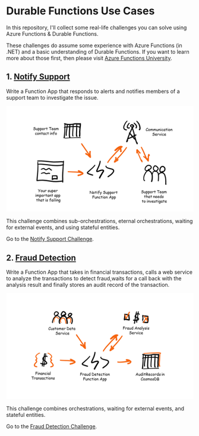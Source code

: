 # Durable Functions Use Cases

In this repository, I'll collect some real-life challenges you can solve using Azure Functions & Durable Functions.

These challenges do assume some experience with Azure Functions (in .NET) and a basic understanding of Durable Functions. If you want to learn more about those first, then please visit [Azure Functions University](https://github.com/marcduiker/azure-functions-university).

## 1. [Notify Support](NotifySupport/challenge/notifysupport.md)

Write a Function App that responds to alerts and notifies members of a support team to investigate the issue.

![Notify Support overview diagram](/NotifySupport/challenge/notifysupport_overview.png)

This challenge combines sub-orchestrations, eternal orchestrations, waiting for external events, and using stateful entities.

Go to the [Notify Support Challenge](/NotifySupport/challenge/notifysupport.md).

## 2. [Fraud Detection](FraudDetection/challenge/frauddetection.md)

Write a Function App that takes in financial transactions, calls a web service to analyze the transactions to detect fraud,waits for a call back with the analysis result and finally stores an audit record of the transaction.

![Fraud Detection overview diagram](/FraudDetection/challenge/frauddetection_overview.png)

This challenge combines orchestrations, waiting for external events, and stateful entities.

Go to the [Fraud Detection Challenge](FraudDetection/challenge/frauddetection.md).